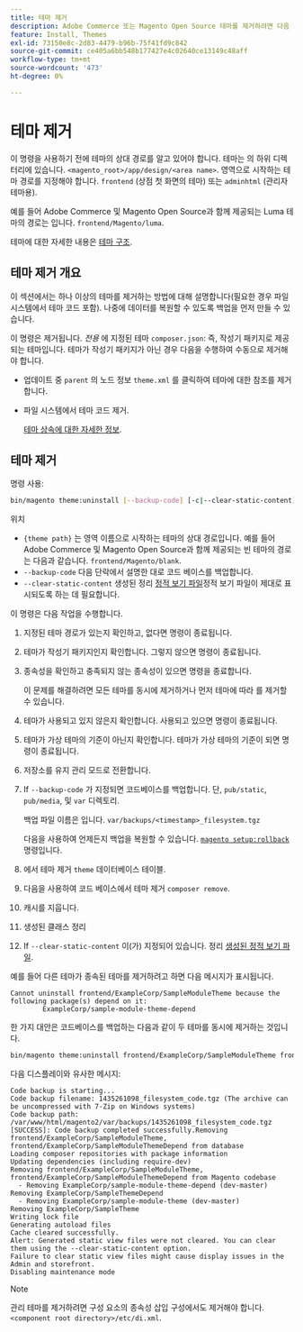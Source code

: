 ```yaml
---
title: 테마 제거
description: Adobe Commerce 또는 Magento Open Source 테마를 제거하려면 다음 단계를 따르십시오.
feature: Install, Themes
exl-id: 73150e8c-2d83-4479-b96b-75f41fd9c842
source-git-commit: ce405a6bb548b177427e4c02640ce13149c48aff
workflow-type: tm+mt
source-wordcount: '473'
ht-degree: 0%

---
```


# 테마 제거

이 명령을 사용하기 전에 테마의 상대 경로를 알고 있어야 합니다. 테마는 의 하위 디렉터리에 있습니다. `<magento_root>/app/design/<area name>`. 영역으로 시작하는 테마 경로를 지정해야 합니다. `frontend` (상점 첫 화면의 테마) 또는 `adminhtml` (관리자 테마용).

예를 들어 Adobe Commerce 및 Magento Open Source과 함께 제공되는 Luma 테마의 경로는 입니다. `frontend/Magento/luma`.

테마에 대한 자세한 내용은 [테마 구조](https://developer.adobe.com/commerce/frontend-core/guide/themes/structure/).

## 테마 제거 개요

이 섹션에서는 하나 이상의 테마를 제거하는 방법에 대해 설명합니다(필요한 경우 파일 시스템에서 테마 코드 포함). 나중에 데이터를 복원할 수 있도록 백업을 먼저 만들 수 있습니다.

이 명령은 제거됩니다. *전용* 에 지정된 테마 `composer.json`: 즉, 작성기 패키지로 제공되는 테마입니다. 테마가 작성기 패키지가 아닌 경우 다음을 수행하여 수동으로 제거해야 합니다.

* 업데이트 중 `parent` 의 노드 정보 `theme.xml` 를 클릭하여 테마에 대한 참조를 제거합니다.
* 파일 시스템에서 테마 코드 제거.

  [테마 상속에 대한 자세한 정보](https://developer.adobe.com/commerce/frontend-core/guide/themes/inheritance/).

## 테마 제거

명령 사용:

```bash
bin/magento theme:uninstall [--backup-code] [-c|--clear-static-content] {theme path} ... {theme path}
```

위치

* `{theme path}` 는 영역 이름으로 시작하는 테마의 상대 경로입니다. 예를 들어 Adobe Commerce 및 Magento Open Source과 함께 제공되는 빈 테마의 경로는 다음과 같습니다. `frontend/Magento/blank`.
* `--backup-code` 다음 단락에서 설명한 대로 코드 베이스를 백업합니다.
* `--clear-static-content` 생성된 정리 [정적 보기 파일](../../configuration/cli/static-view-file-deployment.md)정적 보기 파일이 제대로 표시되도록 하는 데 필요합니다.

이 명령은 다음 작업을 수행합니다.

1. 지정된 테마 경로가 있는지 확인하고, 없다면 명령이 종료됩니다.
1. 테마가 작성기 패키지인지 확인합니다. 그렇지 않으면 명령이 종료됩니다.
1. 종속성을 확인하고 충족되지 않는 종속성이 있으면 명령을 종료합니다.

   이 문제를 해결하려면 모든 테마를 동시에 제거하거나 먼저 테마에 따라 를 제거할 수 있습니다.

1. 테마가 사용되고 있지 않은지 확인합니다. 사용되고 있으면 명령이 종료됩니다.
1. 테마가 가상 테마의 기준이 아닌지 확인합니다. 테마가 가상 테마의 기준이 되면 명령이 종료됩니다.
1. 저장소를 유지 관리 모드로 전환합니다.
1. If `--backup-code` 가 지정되면 코드베이스를 백업합니다. 단, `pub/static`, `pub/media`, 및 `var` 디렉토리.

   백업 파일 이름은 입니다. `var/backups/<timestamp>_filesystem.tgz`

   다음을 사용하여 언제든지 백업을 복원할 수 있습니다. [`magento setup:rollback`](uninstall-modules.md#roll-back-the-file-system-database-or-media-files) 명령입니다.

1. 에서 테마 제거 `theme` 데이터베이스 테이블.
1. 다음을 사용하여 코드 베이스에서 테마 제거 `composer remove`.
1. 캐시를 지웁니다.
1. 생성된 클래스 정리
1. If `--clear-static-content` 이(가) 지정되어 있습니다. 정리 [생성된 정적 보기 파일](../../configuration/cli/static-view-file-deployment.md).

예를 들어 다른 테마가 종속된 테마를 제거하려고 하면 다음 메시지가 표시됩니다.

```terminal
Cannot uninstall frontend/ExampleCorp/SampleModuleTheme because the following package(s) depend on it:
        ExampleCorp/sample-module-theme-depend
```

한 가지 대안은 코드베이스를 백업하는 다음과 같이 두 테마를 동시에 제거하는 것입니다.

```bash
bin/magento theme:uninstall frontend/ExampleCorp/SampleModuleTheme frontend/ExampleCorp/SampleModuleThemeDepend --backup-code
```

다음 디스플레이와 유사한 메시지:

```terminal
Code backup is starting...
Code backup filename: 1435261098_filesystem_code.tgz (The archive can be uncompressed with 7-Zip on Windows systems)
Code backup path: /var/www/html/magento2/var/backups/1435261098_filesystem_code.tgz
[SUCCESS]: Code backup completed successfully.Removing frontend/ExampleCorp/SampleModuleTheme, frontend/ExampleCorp/SampleModuleThemeDepend from database
Loading composer repositories with package information
Updating dependencies (including require-dev)
Removing frontend/ExampleCorp/SampleModuleTheme, frontend/ExampleCorp/SampleModuleThemeDepend from Magento codebase
  - Removing ExampleCorp/sample-module-theme-depend (dev-master)
Removing ExampleCorp/SampleThemeDepend
  - Removing ExampleCorp/sample-module-theme (dev-master)
Removing ExampleCorp/SampleTheme
Writing lock file
Generating autoload files
Cache cleared successfully.
Alert: Generated static view files were not cleared. You can clear them using the --clear-static-content option.
Failure to clear static view files might cause display issues in the Admin and storefront.
Disabling maintenance mode
```

>[!NOTE]
>
>관리 테마를 제거하려면 구성 요소의 종속성 삽입 구성에서도 제거해야 합니다. `<component root directory>/etc/di.xml`.
